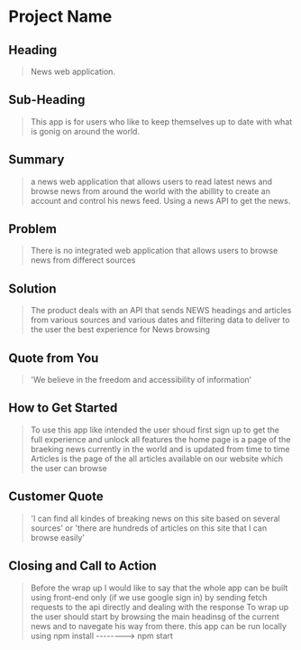 # Project Name #

<!-- 
> This material was originally posted [here](http://www.quora.com/What-is-Amazons-approach-to-product-development-and-product-management). It is reproduced here for posterities sake.

There is an approach called "working backwards" that is widely used at Amazon. They work backwards from the customer, rather than starting with an idea for a product and trying to bolt customers onto it. While working backwards can be applied to any specific product decision, using this approach is especially important when developing new products or features.

For new initiatives a product manager typically starts by writing an internal press release announcing the finished product. The target audience for the press release is the new/updated product's customers, which can be retail customers or internal users of a tool or technology. Internal press releases are centered around the customer problem, how current solutions (internal or external) fail, and how the new product will blow away existing solutions.

If the benefits listed don't sound very interesting or exciting to customers, then perhaps they're not (and shouldn't be built). Instead, the product manager should keep iterating on the press release until they've come up with benefits that actually sound like benefits. Iterating on a press release is a lot less expensive than iterating on the product itself (and quicker!).

If the press release is more than a page and a half, it is probably too long. Keep it simple. 3-4 sentences for most paragraphs. Cut out the fat. Don't make it into a spec. You can accompany the press release with a FAQ that answers all of the other business or execution questions so the press release can stay focused on what the customer gets. My rule of thumb is that if the press release is hard to write, then the product is probably going to suck. Keep working at it until the outline for each paragraph flows. 

Oh, and I also like to write press-releases in what I call "Oprah-speak" for mainstream consumer products. Imagine you're sitting on Oprah's couch and have just explained the product to her, and then you listen as she explains it to her audience. That's "Oprah-speak", not "Geek-speak".

Once the project moves into development, the press release can be used as a touchstone; a guiding light. The product team can ask themselves, "Are we building what is in the press release?" If they find they're spending time building things that aren't in the press release (overbuilding), they need to ask themselves why. This keeps product development focused on achieving the customer benefits and not building extraneous stuff that takes longer to build, takes resources to maintain, and doesn't provide real customer benefit (at least not enough to warrant inclusion in the press release).
 -->
 
## Heading ##
  > News web application.

## Sub-Heading ##
  > This app is for users who like to keep themselves up to date with what is gonig on around the world.

## Summary ##
  > a news web application that allows users to read latest news and browse news from around the world with the abillity to create an     account and control his news feed. Using a news API to get the news.

## Problem ##
  > There is no integrated web application that allows users to browse news from differect sources  

## Solution ##
  > The product deals with an API that sends NEWS headings and articles from various sources and various dates and filtering data to deliver to the user the best experience for News browsing

## Quote from You ##
  > 'We believe in the freedom and accessibility of information'

## How to Get Started ##
  > To use this app like intended the user shoud first sign up to get the full experience and unlock all features 
  > the home page is a page of the braeking news currently in the world and is updated from time to time
  > Articles is the page of the all articles available on our website which the user can browse

## Customer Quote ##
  > 'I can find all kindes of breaking news on this site based on several sources'
  > or
  > 'there are hundreds of articles on this site that I can browse easily'

## Closing and Call to Action ##
  > Before the wrap up I would like to say that the whole app can be built using front-end only (if we use google sign in) by sending fetch requests to the api directly and dealing with the response 
  > To wrap up the user should start by browsing the main headinsg of the current news and to navegate his way from there.
  > this app can be run locally using npm install --------> npm start
  
